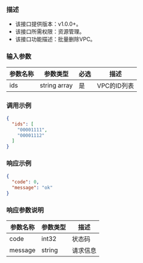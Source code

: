 ### 描述

- 该接口提供版本：v1.0.0+。
- 该接口所需权限：资源管理。
- 该接口功能描述：批量删除VPC。

### 输入参数

| 参数名称 | 参数类型         | 必选  | 描述       |
|------|--------------|-----|----------|
| ids  | string array | 是   | VPC的ID列表 |

### 调用示例

```json
{
  "ids": [
    "00001111",
    "00001112"
  ]
}
```

### 响应示例

```json
{
  "code": 0,
  "message": "ok"
}
```

### 响应参数说明

| 参数名称    | 参数类型   | 描述   |
|---------|--------|------|
| code    | int32  | 状态码  |
| message | string | 请求信息 |